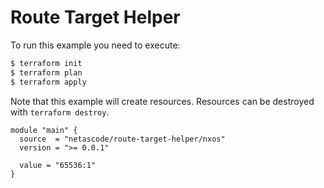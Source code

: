 <!-- BEGIN_TF_DOCS -->
# Route Target Helper

To run this example you need to execute:

```bash
$ terraform init
$ terraform plan
$ terraform apply
```

Note that this example will create resources. Resources can be destroyed with `terraform destroy`.

```hcl
module "main" {
  source  = "netascode/route-target-helper/nxos"
  version = ">= 0.0.1"

  value = "65536:1"
}
```
<!-- END_TF_DOCS -->
